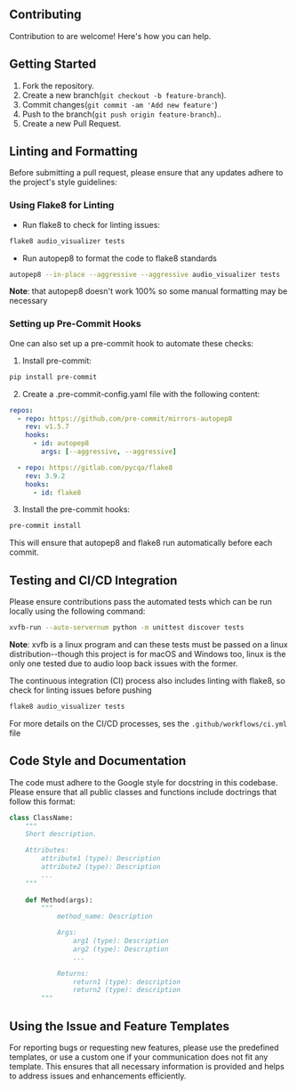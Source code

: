 ## Contributing

Contribution to are welcome! Here's how you can help.

## Getting Started

1. Fork the repository.
2. Create a new branch(`git checkout -b feature-branch`).
3. Commit changes(`git commit -am 'Add new feature'`)
4. Push to the branch(`git push origin feature-branch`)..
5. Create a new Pull Request.

## Linting and Formatting

Before submitting a pull request, please ensure that any updates adhere to the project's style guidelines:

### Using Flake8 for Linting

- Run flake8 to check for linting issues:
```bash
flake8 audio_visualizer tests
```

- Run autopep8 to format the code to flake8 standards

```bash
autopep8 --in-place --aggressive --aggressive audio_visualizer tests
```
**Note**: that autopep8 doesn't work 100% so some manual formatting may be necessary

### Setting up Pre-Commit Hooks

One can also set up a pre-commit hook to automate these checks:

1. Install pre-commit:
```bash
pip install pre-commit
```

2. Create a .pre-commit-config.yaml file with the following content:
```yaml
repos:
  - repo: https://github.com/pre-commit/mirrors-autopep8
    rev: v1.5.7
    hooks:
      - id: autopep8
        args: [--aggressive, --aggressive]

  - repo: https://gitlab.com/pycqa/flake8
    rev: 3.9.2
    hooks:
      - id: flake8
```

3. Install the pre-commit hooks:
```bash
pre-commit install
```

This will ensure that autopep8 and flake8 run automatically before each commit.

## Testing and CI/CD Integration

Please ensure contributions pass the automated tests which can be run locally using the following command:

```bash
xvfb-run --auto-servernum python -m unittest discover tests
```

**Note**: xvfb is a linux program and can these tests must be passed on a linux distribution--though this project is for macOS and Windows too, linux is the only one tested due to audio loop back issues with the former.

The continuous integration (CI) process also includes linting with flake8, so check for linting issues before pushing

```bash
flake8 audio_visualizer tests
```

For more details on the CI/CD processes, ses the `.github/workflows/ci.yml` file

## Code Style and Documentation

The code must adhere to the Google style for docstring in this codebase. Please ensure that all public classes and functions include doctrings that follow this format:

```python
class ClassName:
    """
    Short description.

    Attributes:
        attribute1 (type): Description
        attribute2 (type): Description
        ...
    """
        
    def Method(args):
        """
            method_name: Description

            Args:
                arg1 (type): Description
                arg2 (type): Description
                ...

            Returns:
                return1 (type): description 
                return2 (type): description
        """
```

## Using the Issue and Feature Templates

For reporting bugs or requesting new features, please use the predefined templates, or use a custom one if your communication does not fit any template. This ensures that all necessary information is provided and helps to address issues and enhancements efficiently.

